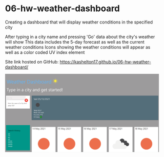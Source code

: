 # 06-hw-weather-dashboard
Creating a dashboard that will display weather conditions in the specified city

After typing in a city name and pressing 'Go' data about the city's weather will show
This data includes the 5-day forecast as well as the current weather conditions
Icons showing the weather conditions will appear as well as a color coded UV index element

Site link hosted on GitHub: https://kashelton17.github.io/06-hw-weather-dashboard/

![plot](./assets/06-hw-preview.png)
